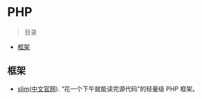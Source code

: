 # PHP

> 目录
* [框架](#框架)

## 框架

* [slim][slim]([中文官网][slimcn]).  “花一个下午就能读完源代码”的轻量级 PHP 框架。



[slim]: https://www.slimframework.com/
[slimcn]: http://slimphp.net/